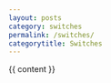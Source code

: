 ```yaml
---
layout: posts
category: switches
permalink: /switches/
categorytitle: Switches
---
```


{{ content }}